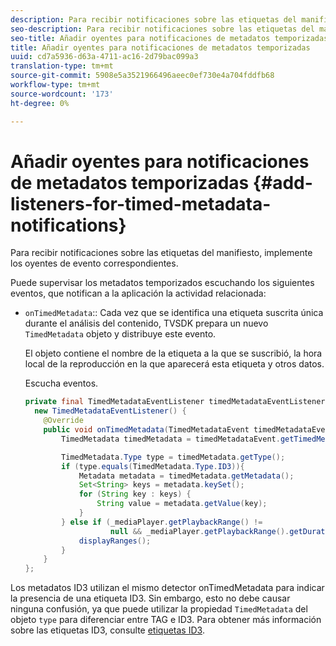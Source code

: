 ```yaml
---
description: Para recibir notificaciones sobre las etiquetas del manifiesto, implemente los oyentes de evento correspondientes.
seo-description: Para recibir notificaciones sobre las etiquetas del manifiesto, implemente los oyentes de evento correspondientes.
seo-title: Añadir oyentes para notificaciones de metadatos temporizadas
title: Añadir oyentes para notificaciones de metadatos temporizadas
uuid: cd7a5936-d63a-4711-ac16-2d79bac099a3
translation-type: tm+mt
source-git-commit: 5908e5a3521966496aeec0ef730e4a704fddfb68
workflow-type: tm+mt
source-wordcount: '173'
ht-degree: 0%

---
```



# Añadir oyentes para notificaciones de metadatos temporizadas {#add-listeners-for-timed-metadata-notifications}

Para recibir notificaciones sobre las etiquetas del manifiesto, implemente los oyentes de evento correspondientes.

Puede supervisar los metadatos temporizados escuchando los siguientes eventos, que notifican a la aplicación la actividad relacionada:

* `onTimedMetadata`:: Cada vez que se identifica una etiqueta suscrita única durante el análisis del contenido, TVSDK prepara un nuevo  `TimedMetadata` objeto y distribuye este evento.

   El objeto contiene el nombre de la etiqueta a la que se suscribió, la hora local de la reproducción en la que aparecerá esta etiqueta y otros datos.

   Escucha eventos.

   ```java
   private final TimedMetadataEventListener timedMetadataEventListener =  
     new TimedMetadataEventListener() { 
       @Override 
       public void onTimedMetadata(TimedMetadataEvent timedMetadataEvent) { 
           TimedMetadata timedMetadata = timedMetadataEvent.getTimedMetadata(); 
   
           TimedMetadata.Type type = timedMetadata.getType(); 
           if (type.equals(TimedMetadata.Type.ID3)){ 
               Metadata metadata = timedMetadata.getMetadata(); 
               Set<String> keys = metadata.keySet(); 
               for (String key : keys) { 
                   String value = metadata.getValue(key); 
               } 
           } else if (_mediaPlayer.getPlaybackRange() !=  
                      null && _mediaPlayer.getPlaybackRange().getDuration() > 0) { 
               displayRanges(); 
           } 
       } 
   }; 
   ```

Los metadatos ID3 utilizan el mismo detector onTimedMetadata para indicar la presencia de una etiqueta ID3. Sin embargo, esto no debe causar ninguna confusión, ya que puede utilizar la propiedad `TimedMetadata` del objeto `type` para diferenciar entre TAG e ID3. Para obtener más información sobre las etiquetas ID3, consulte [etiquetas ID3](../../../tvsdk-1.4-for-android/notification-system/android-1.4-id3-metadata-retrieve.md).
